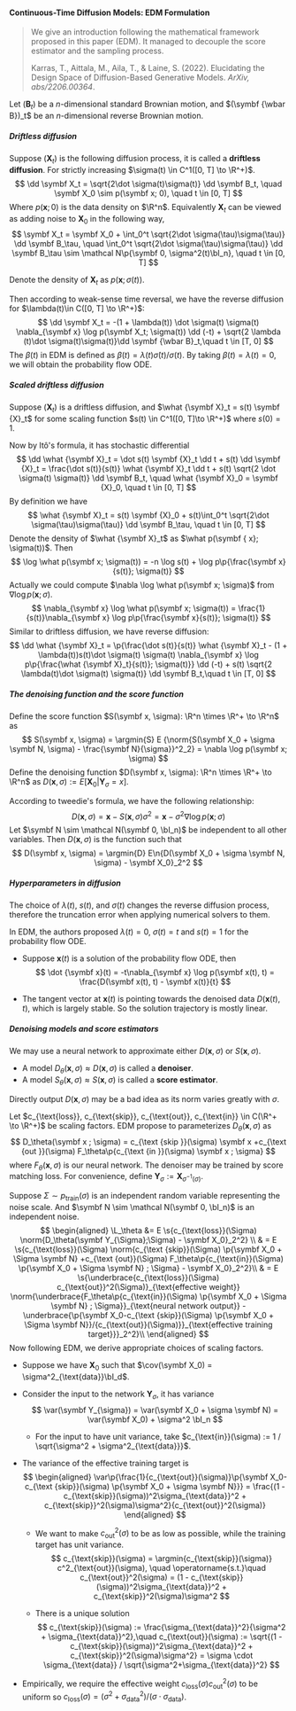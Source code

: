 #### Continuous-Time Diffusion Models: EDM Formulation

> We give an introduction following the mathematical framework proposed in this paper (EDM). It managed to decouple the score estimator and the sampling process.
>
> Karras, T., Aittala, M., Aila, T., & Laine, S. (2022). Elucidating the Design Space of Diffusion-Based Generative Models. *ArXiv, abs/2206.00364*.

Let $(\symbf B_t)$ be a $n$-dimensional standard Brownian motion, and $(\symbf {\wbar B})_t$ be an $n$-dimensional reverse Brownian motion.

##### Driftless diffusion

Suppose $(\symbf X_t)$ is the following diffusion process, it is called a **driftless diffusion**. For strictly increasing $\sigma(t) \in C^1([0, T] \to \R^+)$.
$$
\dd \symbf X_t = \sqrt{2\dot \sigma(t)\sigma(t)} \dd \symbf B_t, \quad \symbf X_0 \sim p(\symbf x; 0), \quad t \in [0, T]
$$
Where $p(\symbf x; 0)$ is the data density on $\R^n$. Equivalently $\symbf X_t$ can be viewed as adding noise to $\symbf X_0$ in the following way,
$$
\symbf X_t = \symbf X_0 + \int_0^t \sqrt{2\dot \sigma(\tau)\sigma(\tau)} \dd \symbf B_\tau, \quad \int_0^t \sqrt{2\dot \sigma(\tau)\sigma(\tau)} \dd \symbf B_\tau \sim \mathcal N\p{\symbf 0, \sigma^2(t)\bI_n}, \quad t \in [0, T]
$$

Denote the density of $\symbf X_t$ as $p(\symbf x; \sigma(t))$.

Then according to weak-sense time reversal, we have the reverse diffusion for $\lambda(t)\in C([0, T] \to \R^+)$:
$$
\dd \symbf X_t = -(1 + \lambda(t)) \dot \sigma(t) \sigma(t) \nabla_{\symbf x} \log p(\symbf X_t; \sigma(t)) \dd (-t) + \sqrt{2 \lambda (t)\dot \sigma(t)\sigma(t)}\dd \symbf {\wbar B}_t,\quad t \in [T, 0]
$$
The $\beta(t)$ in EDM is defined as $\beta(t) = \lambda(t) \dot \sigma(t) / \sigma(t)$. By taking $\beta(t) = \lambda(t) = 0$, we will obtain the probability flow ODE.

##### Scaled driftless diffusion

Suppose $(\symbf {X}_t)$ is a driftless diffusion, and $\what {\symbf X}_t = s(t) \symbf {X}_t$ for some scaling function $s(t) \in C^1([0, T]\to \R^+)$ where $s(0) = 1$.

Now by Itô's formula, it has stochastic differential
$$
\dd \what {\symbf X}_t = \dot s(t) \symbf {X}_t \dd t + s(t) \dd \symbf {X}_t = \frac{\dot s(t)}{s(t)} \what {\symbf X}_t \dd t + s(t) \sqrt{2 \dot \sigma(t) \sigma(t)} \dd \symbf B_t, \quad \what {\symbf X}_0 =  \symbf {X}_0, \quad t \in [0, T]
$$
By definition we have
$$
\what {\symbf X}_t = s(t) \symbf {X}_0 + s(t)\int_0^t \sqrt{2\dot \sigma(\tau)\sigma(\tau)} \dd \symbf B_\tau, \quad t \in [0, T]
$$
Denote the density of $\what {\symbf X}_t$ as $\what p(\symbf { x}; \sigma(t))$. Then
$$
\log \what p(\symbf x; \sigma(t)) = -n \log s(t) + \log  p\p{\frac{\symbf x}{s(t)}; \sigma(t)}
$$
Actually we could compute $\nabla \log \what p(\symbf x; \sigma)$ from $\nabla \log p(\symbf x; \sigma)$.
$$
\nabla_{\symbf x} \log \what p(\symbf x; \sigma(t)) = \frac{1}{s(t)}\nabla_{\symbf x} \log p\p{\frac{\symbf x}{s(t)}; \sigma(t)}
$$
Similar to driftless diffusion, we have reverse diffusion:
$$
\dd \what {\symbf X}_t = \p{\frac{\dot s(t)}{s(t)} \what {\symbf X}_t - (1 + \lambda(t))s(t)\dot \sigma(t) \sigma(t) \nabla_{\symbf x} \log p\p{\frac{\what {\symbf X}_t}{s(t)}; \sigma(t)}} \dd (-t) + s(t) \sqrt{2 \lambda(t)\dot \sigma(t) \sigma(t)} \dd \symbf B_t,\quad t \in [T, 0]
$$

##### The denoising function and the score function

Define the score function $S(\symbf x, \sigma): \R^n \times \R^+ \to \R^n$ as
$$
S(\symbf x, \sigma) = \argmin{S} E {\norm{S(\symbf X_0 + \sigma \symbf N, \sigma) - \frac{\symbf N}{\sigma}}^2_2} = \nabla \log p(\symbf x; \sigma)
$$
Define the denoising function $D(\symbf x, \sigma): \R^n \times \R^+ \to \R^n$ as $D(\symbf x, \sigma) := E[\symbf X_0 | \symbf Y_{\sigma} = x]$.

According to tweedie's formula, we have the following relationship:
$$
D(\symbf x, \sigma) = \symbf x - S(\symbf x, \sigma) \sigma^2  = \symbf x - \sigma^2\nabla \log p(\symbf x; \sigma)
$$
Let $\symbf N \sim \mathcal N(\symbf 0, \bI_n)$ be independent to all other variables. Then $D(\symbf x, \sigma)$ is the function such that
$$
D(\symbf x, \sigma) = \argmin{D}  E\n{D(\symbf X_0 + \sigma \symbf N, \sigma) - \symbf X_0}_2^2
$$

##### Hyperparameters in diffusion

The choice of $\lambda(t)$, $s(t)$, and $\sigma(t)$ changes the reverse diffusion process, therefore the truncation error when applying numerical solvers to them.

In EDM, the authors proposed $\lambda(t) = 0$, $\sigma(t) = t$ and $s(t) = 1$ for the probability flow ODE.

- Suppose $\symbf x(t)$ is a solution of the probability flow ODE, then
  $$
  \dot {\symbf x}(t) = -t\nabla_{\symbf x} \log p(\symbf x(t), t) = \frac{D(\symbf x(t), t) - \symbf x(t)}{t}
  $$

- The tangent vector at $\symbf x(t)$ is pointing towards the denoised data $D(\symbf x(t), t)$, which is largely stable. So the solution trajectory is mostly linear.

##### Denoising models and score estimators

We may use a neural network to approximate either $D(\symbf x, \sigma)$ or $S(\symbf x, \sigma)$.

- A model $D_\theta(\symbf x, \sigma) \approx D(\symbf x, \sigma)$ is called a **denoiser**.
- A model $S_\theta(\symbf x, \sigma)\approx S(\symbf x, \sigma)$ is called a **score estimator**.

Directly output $D(\symbf x, \sigma)$ may be a bad idea as its norm varies greatly with $\sigma$.

Let $c_{\text{loss}}, c_{\text{skip}}, c_{\text{out}}, c_{\text{in}} \in C(\R^+ \to \R^+)$ be scaling factors. EDM propose to parameterizes $D_\theta(\symbf x, \sigma)$ as
$$
D_\theta(\symbf x ; \sigma) = c_{\text {skip }}(\sigma) \symbf x +c_{\text {out }}(\sigma) F_\theta\p{c_{\text {in }}(\sigma) \symbf x ; \sigma}
$$
where $F_\theta(\symbf x, \sigma)$ is our neural network. The denoiser may be trained by score matching loss. For convenience, define $\symbf Y_{\sigma} := \symbf X_{\sigma^{-1}(\sigma)}$.

Suppose $\Sigma \sim p_{\text{train}}(\sigma)$ is an independent random variable representing the noise scale. And $\symbf N \sim \mathcal N(\symbf 0, \bI_n)$ is an independent noise.
$$
\begin{aligned}
\L_\theta &= E \s{c_{\text{loss}}(\Sigma) \norm{D_\theta(\symbf Y_{\Sigma};\Sigma) - \symbf X_0}_2^2} \\
& = E \s{c_{\text{loss}}(\Sigma) \norm{c_{\text {skip}}(\Sigma) \p{\symbf X_0 + \Sigma \symbf N} +c_{\text {out}}(\Sigma) F_\theta\p{c_{\text{in}}(\Sigma) \p{\symbf X_0 + \Sigma \symbf N} ; \Sigma} - \symbf X_0}_2^2}\\
& = E \s{\underbrace{c_{\text{loss}}(\Sigma) c_{\text{out}}^2(\Sigma)}_{\text{effective weight}} \norm{\underbrace{F_\theta\p{c_{\text{in}}(\Sigma) \p{\symbf X_0 + \Sigma \symbf N} ; \Sigma}}_{\text{neural network output}} -\underbrace{\p{\symbf X_0-c_{\text {skip}}(\Sigma) \p{\symbf X_0 + \Sigma \symbf N}}/{c_{\text{out}}(\Sigma)}}_{\text{effective training target}}}_2^2}\\
\end{aligned}
$$
Now following EDM, we derive appropriate choices of scaling factors.

- Suppose we have $\symbf X_0$ such that $\cov(\symbf X_0) = \sigma^2_{\text{data}}\bI_d$.

- Consider the input to the network $\symbf Y_\sigma$, it has variance
  $$
  \var(\symbf Y_{\sigma}) = \var(\symbf X_0 + \sigma \symbf N) = \var(\symbf X_0) + \sigma^2 \bI_n
  $$

  - For the input to have unit variance, take $c_{\text{in}}(\sigma) := 1 / \sqrt{\sigma^2 + \sigma^2_{\text{data}}}$.

- The variance of the effective training target is
  $$
  \begin{aligned}
  \var\p{\frac{1}{c_{\text{out}}(\sigma)}\p{\symbf X_0-c_{\text {skip}}(\sigma) \p{\symbf X_0 + \sigma \symbf N}}} = \frac{(1 - c_{\text{skip}}(\sigma))^2\sigma_{\text{data}}^2 + c_{\text{skip}}^2(\sigma)\sigma^2}{c_{\text{out}}^2(\sigma)}
  \end{aligned}
  $$

  - We want to make $c_{\text{out}}^2(\sigma)$ to be as low as possible, while the training target has unit variance.
    $$
    c_{\text{skip}}(\sigma) = \argmin{c_{\text{skip}}(\sigma)} c^2_{\text{out}}(\sigma), \quad \operatorname{s.t.}\quad  c_{\text{out}}^2(\sigma) = (1 - c_{\text{skip}}(\sigma))^2\sigma_{\text{data}}^2 + c_{\text{skip}}^2(\sigma)\sigma^2
    $$

  - There is a unique solution
    $$
    c_{\text{skip}}(\sigma) := \frac{\sigma_{\text{data}}^2}{\sigma^2 + \sigma_{\text{data}}^2},\quad c_{\text{out}}(\sigma) := \sqrt{(1 - c_{\text{skip}}(\sigma))^2\sigma_{\text{data}}^2 + c_{\text{skip}}^2(\sigma)\sigma^2} = \sigma \cdot \sigma_{\text{data}} / \sqrt{\sigma^2+\sigma_{\text{data}}^2}
    $$

- Empirically, we require the effective weight $c_{\text{loss}}(\sigma) c_{\text{out}}^2(\sigma)$ to be uniform so $c_{\text{loss}}(\sigma) = (\sigma^2 + \sigma_{\text{data}}^2) / (\sigma \cdot \sigma_{\text{data}})$.
